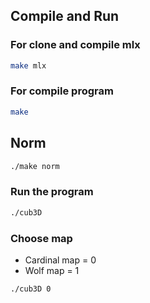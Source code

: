 ## Compile and Run

### For clone and compile mlx
```bash
make mlx
```
### For compile program 
```bash
make
```

## Norm
```bash
./make norm
```

### Run the program
```bash
./cub3D
```

### Choose map
- Cardinal map = 0
- Wolf map = 1
```bash
./cub3D 0
```
